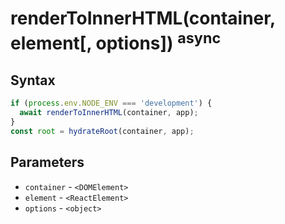 # renderToInnerHTML(container, element[, options]) <sup>async</sup>

## Syntax

```js
if (process.env.NODE_ENV === 'development') {
  await renderToInnerHTML(container, app);
}
const root = hydrateRoot(container, app);
```

## Parameters

* `container` - `<DOMElement>`
* `element` - `<ReactElement>`
* `options` - `<object>`
